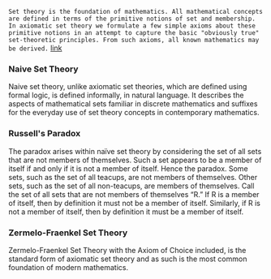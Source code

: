 `Set theory is the foundation of mathematics. All mathematical concepts are defined in terms of the primitive notions of set and membership. In axiomatic set theory we formulate a few simple axioms about these primitive notions in an attempt to capture the basic "obviously true" set-theoretic principles. From such axioms, all known mathematics may be derived.` [link](https://cloudflare-ipfs.com/ipfs/bafykbzacebyuhltlejphpgrmwn6jbwvqdocfleyea5nzpz4aqkb2t73mgshqo?filename=%28Studies%20in%20Logic%20and%20the%20Foundations%20of%20Mathematics%20102%29%20Kenneth%20Kunen%20-%20Set%20Theory.%20An%20Introduction%20to%20Independence%20Proofs-North%20Holland%20%281980%29.pdf)
### Naive Set Theory
Naive set theory, unlike axiomatic set theories, which are defined using formal logic, is defined informally, in natural language. It describes the aspects of mathematical sets familiar in discrete mathematics and suffixes for the everyday use of set theory concepts in contemporary mathematics.
### Russell's Paradox
The paradox arises within naïve set theory by considering the set of all sets that are not members of themselves. Such a set appears to be a member of itself if and only if it is not a member of itself. Hence the paradox.
Some sets, such as the set of all teacups, are not members of themselves. Other sets, such as the set of all non-teacups, are members of themselves. Call the set of all sets that are not members of themselves “R.” If R is a member of itself, then by definition it must not be a member of itself. Similarly, if R is not a member of itself, then by definition it must be a member of itself.
### Zermelo-Fraenkel Set Theory
Zermelo-Fraenkel Set Theory with the Axiom of Choice included, is the standard form of axiomatic set theory and as such is the most common foundation of modern mathematics.